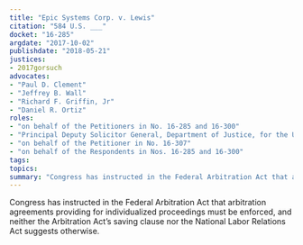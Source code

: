 ```yaml
---
title: "Epic Systems Corp. v. Lewis"
citation: "584 U.S. ___"
docket: "16-285"
argdate: "2017-10-02"
publishdate: "2018-05-21"
justices:
- 2017gorsuch
advocates:
- "Paul D. Clement"
- "Jeffrey B. Wall"
- "Richard F. Griffin, Jr"
- "Daniel R. Ortiz"
roles:
- "on behalf of the Petitioners in No. 16-285 and 16-300"
- "Principal Deputy Solicitor General, Department of Justice, for the United States, as amicus curiae, supporting the Petitioners in Nos. 16-285 and 16-300, and Respondents in No. 16-307"
- "on behalf of the Petitioner in No. 16-307"
- "on behalf of the Respondents in Nos. 16-285 and 16-300"
tags:
topics:
summary: "Congress has instructed in the Federal Arbitration Act that arbitration agreements providing for individualized proceedings must be enforced, and neither the Arbitration Act’s saving clause nor the National Labor Relations Act suggests otherwise."
---
```

Congress has instructed in the Federal Arbitration Act that arbitration agreements providing for individualized proceedings must be enforced, and neither the Arbitration Act’s saving clause nor the National Labor Relations Act suggests otherwise.

